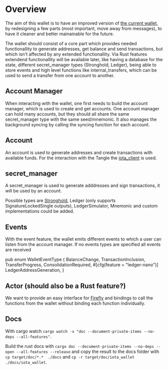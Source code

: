 # Overview

The aim of this wallet is to have an improved version of [the current wallet](https://github.com/iotaledger/wallet.rs), by redesigning a few parts (most important, move away from messages), to have it cleaner and better mainainable for the future.

The wallet should consist of a core part which provides needed functionallity to generate addresses, get balance and send transactions, but which isn't affected by any extended functionallity.
Via Rust features extendend functionallity will be available later, like having a database for the state, different secret_manager types (Stronghold, Ledger), being able to store events and high level functions like internal_transfers, which can be used to send a transfer from one account to another.

## Account Manager

When interacting with the wallet, one first needs to build the account manager, which is used to create and get accounts. One account manager can hold many accounts, but they should all share the same secret_manager type with the same seed/mnemonic.
It also manages the background syncing by calling the syncing function for each account.

## Account

An account is used to generate addresses and create transactions with available funds.
For the interaction with the Tangle the [iota_client](https://github.com/iotaledger/iota.rs/) is used.

## secret_manager

A secret_manager is used to generate adddresses and sign transactions, it will be used by an account.

Possible types are [Stronghold](https://github.com/iotaledger/stronghold.rs/), Ledger (only supports SignatureLockedSingle outputs), LedgerSimulator, Mnemonic and custom implementations could be added.

## Events

With the event feature, the wallet emits different events to which a user can listen from the account manager. If no events types are specified all events are received

pub enum WalletEventType {
    BalanceChange,
    TransactionInclusion,
    TransferProgress,
    ConsolidationRequired,
    #[cfg(feature = "ledger-nano")]
    LedgerAddressGeneration,
}

## Actor (should also be a Rust feature?)

We want to provide an easy interface for [Firefly](https://github.com/iotaledger/firefly/) and bindings to call the functions from the wallet without binding each function individually.

## Docs

With cargo watch `cargo watch -x "doc --document-private-items --no-deps --all-features"`.

Build the rust docs with `cargo doc --document-private-items --no-deps --open --all-features --release` and copy the result to the docs folder with `cp target/doc/*.*  ./docs` and `cp -r target/doc/iota_wallet  ./docs/iota_wallet`.
